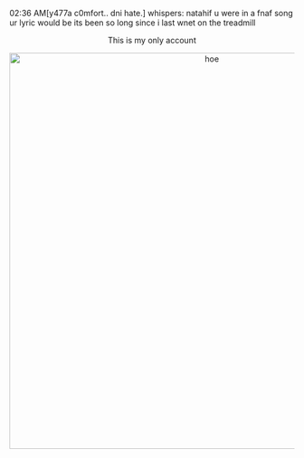 02:36 AM[y477a c0mfort.. dni hate.] whispers: natahif u were in a fnaf song ur lyric would be its been so long since i last wnet on the treadmill
<p align="center" > This is my only account <p>
<p align="center"> <img width="700" src="https://file.garden/aIEtWGa7r1F_wHTE/Untitled333_20250723194707.webp?v=1753296560969" alt="hoe">
